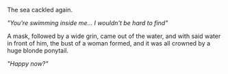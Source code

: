 The sea cackled again. 

*"You're swimming inside me... I wouldn't be hard to find"*

A mask, followed by a wide grin, came out of the water, and with said water in front of him, the bust of a woman formed, and it was all crowned by a huge blonde ponytail.

*"Happy now?"*